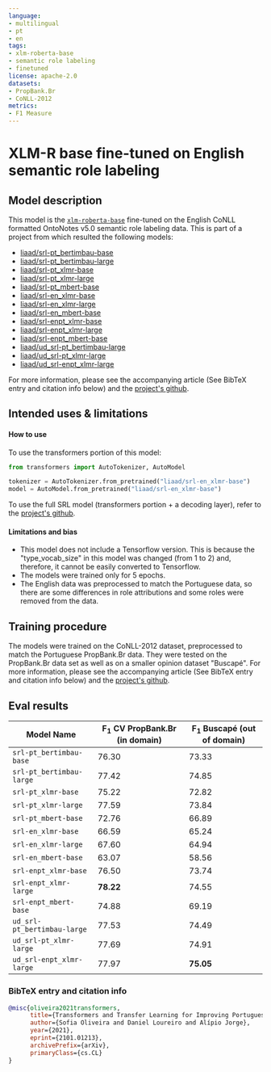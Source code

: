```yaml
---
language:
- multilingual
- pt
- en
tags:
- xlm-roberta-base
- semantic role labeling
- finetuned
license: apache-2.0
datasets:
- PropBank.Br
- CoNLL-2012
metrics:
- F1 Measure
---
```



# XLM-R base fine-tuned on English semantic role labeling

## Model description

This model is the [`xlm-roberta-base`](https://huggingface.co/xlm-roberta-base) fine-tuned on the English CoNLL formatted OntoNotes v5.0 semantic role labeling data. This is part of a project from which resulted the following models:

* [liaad/srl-pt_bertimbau-base](https://huggingface.co/liaad/srl-pt_bertimbau-base)
* [liaad/srl-pt_bertimbau-large](https://huggingface.co/liaad/srl-pt_bertimbau-large)
* [liaad/srl-pt_xlmr-base](https://huggingface.co/liaad/srl-pt_xlmr-base)
* [liaad/srl-pt_xlmr-large](https://huggingface.co/liaad/srl-pt_xlmr-large)
* [liaad/srl-pt_mbert-base](https://huggingface.co/liaad/srl-pt_mbert-base)
* [liaad/srl-en_xlmr-base](https://huggingface.co/liaad/srl-en_xlmr-base)
* [liaad/srl-en_xlmr-large](https://huggingface.co/liaad/srl-en_xlmr-large)
* [liaad/srl-en_mbert-base](https://huggingface.co/liaad/srl-en_mbert-base)
* [liaad/srl-enpt_xlmr-base](https://huggingface.co/liaad/srl-enpt_xlmr-base)
* [liaad/srl-enpt_xlmr-large](https://huggingface.co/liaad/srl-enpt_xlmr-large)
* [liaad/srl-enpt_mbert-base](https://huggingface.co/liaad/srl-enpt_mbert-base)
* [liaad/ud_srl-pt_bertimbau-large](https://huggingface.co/liaad/ud_srl-pt_bertimbau-large)
* [liaad/ud_srl-pt_xlmr-large](https://huggingface.co/liaad/ud_srl-pt_xlmr-large)
* [liaad/ud_srl-enpt_xlmr-large](https://huggingface.co/liaad/ud_srl-enpt_xlmr-large)

For more information, please see the accompanying article (See BibTeX entry and citation info below) and the [project's github](https://github.com/asofiaoliveira/srl_bert_pt).


## Intended uses & limitations

#### How to use

To use the transformers portion of this model:
```python
from transformers import AutoTokenizer, AutoModel

tokenizer = AutoTokenizer.from_pretrained("liaad/srl-en_xlmr-base")
model = AutoModel.from_pretrained("liaad/srl-en_xlmr-base")
```

To use the full SRL model (transformers portion + a decoding layer), refer to the [project's github](https://github.com/asofiaoliveira/srl_bert_pt).


#### Limitations and bias

- This model does not include a Tensorflow version. This is because the "type_vocab_size" in this model was changed (from 1 to 2) and, therefore, it cannot be easily converted to Tensorflow.
- The models were trained only for 5 epochs.
- The English data was preprocessed to match the Portuguese data, so there are some differences in role attributions and some roles were removed from the data.

## Training procedure

The models were trained on the CoNLL-2012 dataset, preprocessed to match the Portuguese PropBank.Br data. They were tested on the PropBank.Br data set as well as on a smaller opinion dataset "Buscapé". For more information, please see the accompanying article (See BibTeX entry and citation info below) and the [project's github](https://github.com/asofiaoliveira/srl_bert_pt).

## Eval results


| Model Name | F<sub>1</sub> CV PropBank.Br (in domain) | F<sub>1</sub> Buscapé (out of domain) |
| --------------- | ------ | ----- | 
| `srl-pt_bertimbau-base` | 76.30 | 73.33 | 
| `srl-pt_bertimbau-large` | 77.42 | 74.85 | 
| `srl-pt_xlmr-base` | 75.22 | 72.82 | 
| `srl-pt_xlmr-large` | 77.59 | 73.84 | 
| `srl-pt_mbert-base` | 72.76 | 66.89 | 
| `srl-en_xlmr-base` | 66.59 | 65.24 | 
| `srl-en_xlmr-large` | 67.60 | 64.94 | 
| `srl-en_mbert-base` | 63.07 | 58.56 | 
| `srl-enpt_xlmr-base` | 76.50 | 73.74 | 
| `srl-enpt_xlmr-large` | **78.22** | 74.55 | 
| `srl-enpt_mbert-base` | 74.88 | 69.19 | 
| `ud_srl-pt_bertimbau-large` | 77.53 | 74.49 | 
| `ud_srl-pt_xlmr-large` | 77.69 | 74.91 |
| `ud_srl-enpt_xlmr-large` | 77.97 | **75.05** | 


### BibTeX entry and citation info

```bibtex
@misc{oliveira2021transformers,
      title={Transformers and Transfer Learning for Improving Portuguese Semantic Role Labeling}, 
      author={Sofia Oliveira and Daniel Loureiro and Alípio Jorge},
      year={2021},
      eprint={2101.01213},
      archivePrefix={arXiv},
      primaryClass={cs.CL}
}
```
